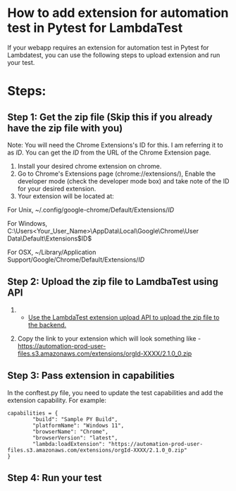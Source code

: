 # How to add extension for automation test in Pytest for LambdaTest

If your webapp requires an extension for automation test in Pytest for Lambdatest, you can use the following steps to upload extension and run your test.

# Steps:

## Step 1: Get the zip file (Skip this if you already have the zip file with you)

Note: You will need the Chrome Extensions's ID for this. I am referring it to as $ID$. You can get the $ID$ from the URL of the Chrome Extension page.
1. Install your desired chrome extension on chrome.
2. Go to Chrome's Extensions page (chrome://extensions/), Enable the developer mode (check the developer mode box) and take note of the ID for your desired extension.
3. Your extension will be located at:

For Unix, ~/.config/google-chrome/Default/Extensions/$ID$

For Windows, C:\Users\<Your_User_Name>\AppData\Local\Google\Chrome\User Data\Default\Extensions\$ID$

For OSX, ~/Library/Application Support/Google/Chrome/Default/Extensions/$ID$

## Step 2: Upload the zip file to LamdbaTest using API

1. * [Use the LambdaTest extension upload API to upload the zip file to the backend.](https://www.lambdatest.com/support/api-doc/#/extensions/UploadExtensions)

2. Copy the link to your extension which will look something like - https://automation-prod-user-files.s3.amazonaws.com/extensions/orgId-XXXX/2.1.0_0.zip

## Step 3: Pass extension in capabilities

In the conftest.py file, you need to update the test capabilities and add the extension capability. For example:

```
capabilities = {
        "build": "Sample PY Build",
        "platformName": "Windows 11",
        "browserName": "Chrome",
        "browserVersion": "latest",
        "lambda:loadExtension": "https://automation-prod-user-files.s3.amazonaws.com/extensions/orgId-XXXX/2.1.0_0.zip"
}
```

## Step 4: Run your test

